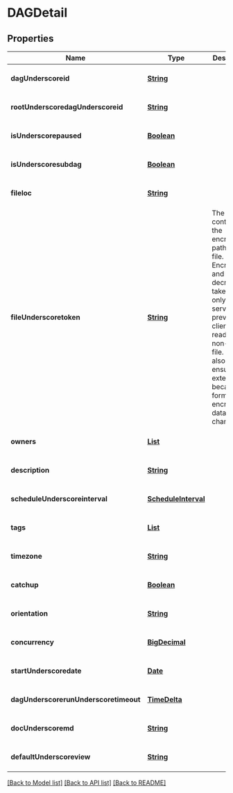 # DAGDetail
## Properties

Name | Type | Description | Notes
------------ | ------------- | ------------- | -------------
**dagUnderscoreid** | [**String**](string.md) |  | [optional] [default to null]
**rootUnderscoredagUnderscoreid** | [**String**](string.md) |  | [optional] [default to null]
**isUnderscorepaused** | [**Boolean**](boolean.md) |  | [optional] [default to null]
**isUnderscoresubdag** | [**Boolean**](boolean.md) |  | [optional] [default to null]
**fileloc** | [**String**](string.md) |  | [optional] [default to null]
**fileUnderscoretoken** | [**String**](string.md) | The key containing the encrypted path to the file. Encryption and decryption take place only on the server. This prevents the client from reading an non-DAG file. This also ensures API extensibility, because the format of encrypted data may change.  | [optional] [default to null]
**owners** | [**List**](string.md) |  | [optional] [default to null]
**description** | [**String**](string.md) |  | [optional] [default to null]
**scheduleUnderscoreinterval** | [**ScheduleInterval**](ScheduleInterval.md) |  | [optional] [default to null]
**tags** | [**List**](Tag.md) |  | [optional] [default to null]
**timezone** | [**String**](string.md) |  | [optional] [default to null]
**catchup** | [**Boolean**](boolean.md) |  | [optional] [default to null]
**orientation** | [**String**](string.md) |  | [optional] [default to null]
**concurrency** | [**BigDecimal**](number.md) |  | [optional] [default to null]
**startUnderscoredate** | [**Date**](DateTime.md) |  | [optional] [default to null]
**dagUnderscorerunUnderscoretimeout** | [**TimeDelta**](TimeDelta.md) |  | [optional] [default to null]
**docUnderscoremd** | [**String**](string.md) |  | [optional] [default to null]
**defaultUnderscoreview** | [**String**](string.md) |  | [optional] [default to null]

[[Back to Model list]](../README.md#documentation-for-models) [[Back to API list]](../README.md#documentation-for-api-endpoints) [[Back to README]](../README.md)

